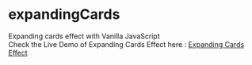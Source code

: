 # expandingCards
Expanding cards effect with Vanilla JavaScript
<br>
Check the Live Demo of Expanding Cards Effect here :
<a href = "https://shubhamjaiswal23.github.io/expandingCards">Expanding Cards Effect</a>
